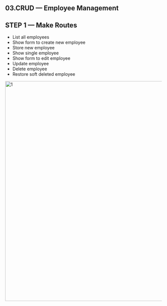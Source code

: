 ## 03.CRUD — Employee Management

## STEP 1 — Make Routes
- List all employees
- Show form to create new employee
- Store new employee
- Show single employee
- Show form to edit employee
- Update employee
- Delete employee
- Restore soft deleted employee

<img width="1175" height="706" alt="1" src="https://github.com/user-attachments/assets/fe2d151e-5148-45f0-baaa-450f6f7b1373" />
